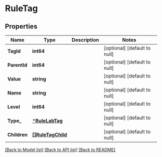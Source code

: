 # RuleTag

## Properties
Name | Type | Description | Notes
------------ | ------------- | ------------- | -------------
**TagId** | **int64** |  | [optional] [default to null]
**ParentId** | **int64** |  | [optional] [default to null]
**Value** | **string** |  | [optional] [default to null]
**Name** | **string** |  | [optional] [default to null]
**Level** | **int64** |  | [optional] [default to null]
**Type_** | [***RuleLabTag**](RuleLabTag.md) |  | [optional] [default to null]
**Children** | [**[]RuleTagChild**](rule_tag_child.md) |  | [optional] [default to null]

[[Back to Model list]](../README.md#documentation-for-models) [[Back to API list]](../README.md#documentation-for-api-endpoints) [[Back to README]](../README.md)


